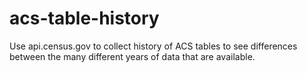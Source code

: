 # acs-table-history
Use api.census.gov to collect history of ACS tables to see differences between the many different years of data that are available.
